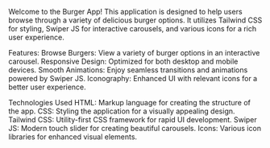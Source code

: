 Welcome to the Burger App! 
This application is designed to help users browse through a variety of delicious burger options. It utilizes Tailwind CSS for styling, Swiper JS for interactive carousels, and various icons for a rich user experience.

Features:
Browse Burgers: View a variety of burger options in an interactive carousel.
Responsive Design: Optimized for both desktop and mobile devices.
Smooth Animations: Enjoy seamless transitions and animations powered by Swiper JS.
Iconography: Enhanced UI with relevant icons for a better user experience.

Technologies Used
HTML: Markup language for creating the structure of the app.
CSS: Styling the application for a visually appealing design.
Tailwind CSS: Utility-first CSS framework for rapid UI development.
Swiper JS: Modern touch slider for creating beautiful carousels.
Icons: Various icon libraries for enhanced visual elements.
